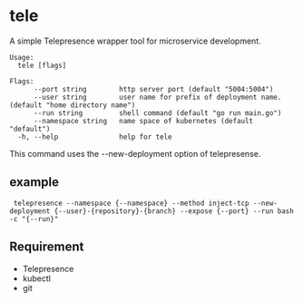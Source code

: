 # tele
A simple Telepresence wrapper tool for microservice development.

```
Usage:
  tele [flags]

Flags:
      --port string        http server port (default "5004:5004")
      --user string        user name for prefix of deployment name. (default "home directory name")
      --run string         shell command (default "go run main.go")
      --namespace string   name space of kubernetes (default "default")
  -h, --help               help for tele
```

This command uses the --new-deployment option of telepresense.

## example

```
 telepresence --namespace {--namespace} --method inject-tcp --new-deployment {--user}-{repository}-{branch} --expose {--port} --run bash -c "{--run}"
```



## Requirement

* Telepresence
* kubectl
* git
